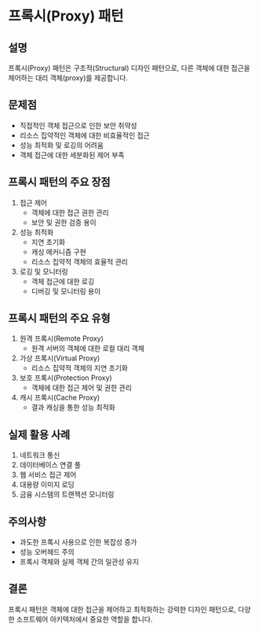 # 프록시(Proxy) 패턴

## 설명
프록시(Proxy) 패턴은 구조적(Structural) 디자인 패턴으로, 다른 객체에 대한 접근을 제어하는 대리 객체(proxy)를 제공합니다.

## 문제점
- 직접적인 객체 접근으로 인한 보안 취약성 
- 리소스 집약적인 객체에 대한 비효율적인 접근 
- 성능 최적화 및 로깅의 어려움 
- 객체 접근에 대한 세분화된 제어 부족

## 프록시 패턴의 주요 장점
1. 접근 제어
    - 객체에 대한 접근 권한 관리 
    - 보안 및 권한 검증 용이
2. 성능 최적화
   - 지연 초기화 
   - 캐싱 메커니즘 구현 
   - 리소스 집약적 객체의 효율적 관리
3. 로깅 및 모니터링
   - 객체 접근에 대한 로깅
   - 디버깅 및 모니터링 용이

## 프록시 패턴의 주요 유형

1. 원격 프록시(Remote Proxy)
   - 원격 서버의 객체에 대한 로컬 대리 객체 
2. 가상 프록시(Virtual Proxy)
   - 리소스 집약적 객체의 지연 초기화 
3. 보호 프록시(Protection Proxy)
   - 객체에 대한 접근 제어 및 권한 관리 
4. 캐시 프록시(Cache Proxy)
   - 결과 캐싱을 통한 성능 최적화

## 실제 활용 사례
1. 네트워크 통신 
2. 데이터베이스 연결 풀 
3. 웹 서비스 접근 제어 
4. 대용량 이미지 로딩 
5. 금융 시스템의 트랜잭션 모니터링

## 주의사항
- 과도한 프록시 사용으로 인한 복잡성 증가 
- 성능 오버헤드 주의 
- 프록시 객체와 실제 객체 간의 일관성 유지

## 결론
프록시 패턴은 객체에 대한 접근을 제어하고 최적화하는 강력한 디자인 패턴으로, 다양한 소프트웨어 아키텍처에서 중요한 역할을 합니다.
